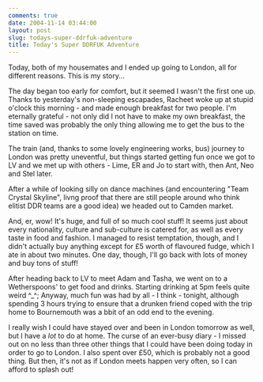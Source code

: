 ```yaml
---
comments: true
date: 2004-11-14 03:44:00
layout: post
slug: todays-super-ddrfuk-adventure
title: Today's Super DDRFUK Adventure
---
```


Today, both of my housemates and I ended up going to London, all for different reasons.  This is my story...  

The day began too early for comfort, but it seemed I wasn't the first one up.  Thanks to yesterday's non-sleeping escapades, Racheet woke up at stupid o'clock this morning - and made enough breakfast for two people.  I'm eternally grateful - not only did I not have to make my own breakfast, the time saved was probably the only thing allowing me to get the bus to the station on time.  

The train (and, thanks to some lovely engineering works, bus) journey to London was pretty uneventful, but things started getting fun once we got to LV and we met up with others - Lime, ER and Jo to start with, then Ant, Neo and Stel later.  

After a while of looking silly on dance machines (and encountering "Team Crystal Skyline", livng proof that there are still people around who think elitist DDR teams are a good idea) we headed out to Camden market.  

And, er, wow!  It's huge, and full of so much cool stuff!  It seems just about every nationality, culture and sub-culture is catered for, as well as every taste in food and fashion.  I managed to resist temptation, though, and I didn't actually buy anything except for £5 worth of flavoured fudge, which I ate in about two minutes.  One day, though, I'll go back with lots of money and buy tons of stuff!  

After heading back to LV to meet Adam and Tasha, we went on to a Wetherspoons' to get food and drinks.  Starting drinking at 5pm feels quite weird ^_^;  Anyway, much fun was had by all - I think - tonight, although spending 3 hours trying to ensure that a drunken friend coped with the trip home to Bournemouth was a bbit of an odd end to the evening.  

I really wish I could have stayed over and been in London tomorrow as well, but I have a *lot* to do at home.  The curse of an ever-busy diary - I missed out on no less than three other things that I could have been doing today in order to go to London.  I also spent over £50, which is probably not a good thing.  But then, it's not as if London meets happen very often, so I can afford to splash out!
